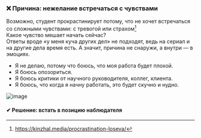 ### ❌ Причина: нежелание встречаться с чувствами
Возможно, студент прокрастинирует потому, что не хочет встречаться со сложными чувствами: с тревогой или страхом[^1]
<br>
Какое чувство мешает начать сейчас?
<br>
Ответы вроде «у меня куча других дел» не подходят, ведь на сериал и на другие дела время есть. А значит, причина не снаружи, а внутри — в эмоциях.

- Я не делаю, потому что боюсь, что моя работа будет плохой.
- Я боюсь опозориться.
- Я боюсь критики от научного руководителя, коллег, клиента.
- Я боюсь, что когда я начну работать, это будет скучно и нудно.

![image](https://github.com/jestxfot/psychology/assets/87380272/3ba5ce86-f483-4e4b-89d0-91ebb9940e2d)

#### ✔ Решение: встать в позицию наблюдателя


[^1]: https://kinzhal.media/procrastination-loseva/
